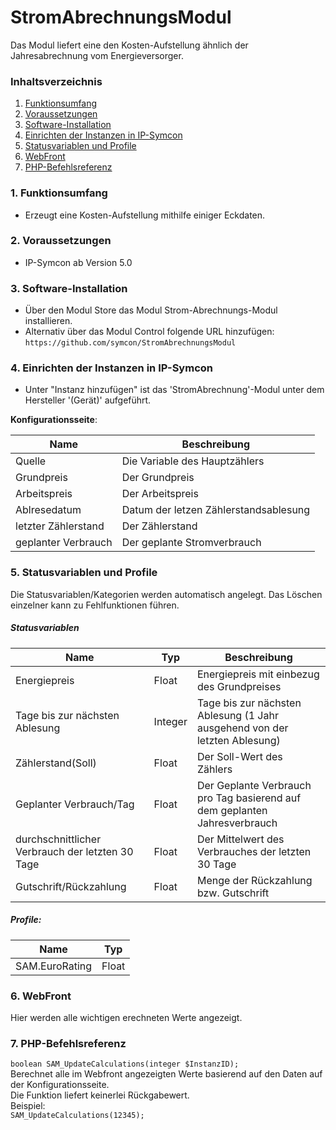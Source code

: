 # StromAbrechnungsModul
Das Modul liefert eine den Kosten-Aufstellung ähnlich der Jahresabrechnung vom Energieversorger. 


### Inhaltsverzeichnis

1. [Funktionsumfang](#1-funktionsumfang)
2. [Voraussetzungen](#2-voraussetzungen)
3. [Software-Installation](#3-software-installation)
4. [Einrichten der Instanzen in IP-Symcon](#4-einrichten-der-instanzen-in-ip-symcon)
5. [Statusvariablen und Profile](#5-statusvariablen-und-profile)
6. [WebFront](#6-webfront)
7. [PHP-Befehlsreferenz](#7-php-befehlsreferenz)

### 1. Funktionsumfang

* Erzeugt eine Kosten-Aufstellung mithilfe einiger Eckdaten.

### 2. Voraussetzungen

- IP-Symcon ab Version 5.0

### 3. Software-Installation

* Über den Modul Store das Modul Strom-Abrechnungs-Modul installieren.
* Alternativ über das Modul Control folgende URL hinzufügen:
`https://github.com/symcon/StromAbrechnungsModul`  

### 4. Einrichten der Instanzen in IP-Symcon

- Unter "Instanz hinzufügen" ist das 'StromAbrechnung'-Modul unter dem Hersteller '(Gerät)' aufgeführt.  

__Konfigurationsseite__:

Name                | Beschreibung
------------------- | ---------------------------------
Quelle              | Die Variable des Hauptzählers
Grundpreis          | Der Grundpreis
Arbeitspreis        | Der Arbeitspreis
Ablresedatum        | Datum der letzen Zählerstandsablesung 
letzter Zählerstand | Der Zählerstand 
geplanter Verbrauch | Der geplante Stromverbrauch


### 5. Statusvariablen und Profile

Die Statusvariablen/Kategorien werden automatisch angelegt. Das Löschen einzelner kann zu Fehlfunktionen führen.

##### Statusvariablen

Name                                            | Typ     | Beschreibung
----------------------------------------------- | ------- | -------------------------------
Energiepreis                                    | Float   | Energiepreis mit einbezug des Grundpreises
Tage bis zur nächsten Ablesung                  | Integer | Tage bis zur nächsten Ablesung (1 Jahr ausgehend von der letzten Ablesung)
Zählerstand(Soll)                               | Float   | Der Soll-Wert des Zählers
Geplanter Verbrauch/Tag                         | Float   | Der Geplante Verbrauch pro Tag basierend auf dem geplanten Jahresverbrauch
durchschnittlicher Verbrauch der letzten 30 Tage| Float   | Der Mittelwert des Verbrauches der letzten 30 Tage
Gutschrift/Rückzahlung                          | Float   | Menge der Rückzahlung bzw. Gutschrift

##### Profile:

Name          | Typ
------------- | ------- 
SAM.EuroRating | Float

### 6. WebFront

Hier werden alle wichtigen erechneten Werte angezeigt. 

### 7. PHP-Befehlsreferenz

`boolean SAM_UpdateCalculations(integer $InstanzID);`  
Berechnet alle im Webfront angezeigten Werte basierend auf den Daten auf der Konfigurationsseite.  
Die Funktion liefert keinerlei Rückgabewert.  
Beispiel:  
`SAM_UpdateCalculations(12345);`
